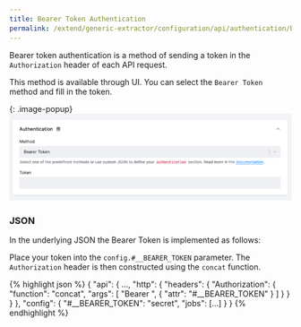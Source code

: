 ```yaml
---
title: Bearer Token Authentication
permalink: /extend/generic-extractor/configuration/api/authentication/bearer_token/
---
```


Bearer token authentication is a method of sending a token in the `Authorization` header of each API request.

This method is available through UI. You can select the `Bearer Token` method and fill in the token.

{: .image-popup}
![img.png](/extend/generic-extractor/configuration/api/authentication/bearer.png)



### JSON

In the underlying JSON the Bearer Token is implemented as follows:

Place your token into the `config.#__BEARER_TOKEN` parameter. The `Authorization` header is then constructed using the `concat` function.

{% highlight json %}
{
    "api": {
        ...,
        "http": {
      "headers": {
        "Authorization": {
          "function": "concat",
          "args": [
            "Bearer ",
            {
              "attr": "#__BEARER_TOKEN"
            }
          ]
        }
      }
    }
    },
    "config": {
       "#__BEARER_TOKEN": "secret",
       "jobs": [...]
    }
}
{% endhighlight %}

